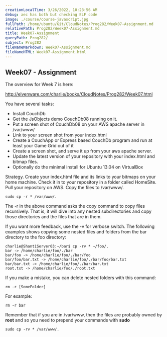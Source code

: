 ```yaml
---
creationLocalTime: 3/26/2022, 10:23:56 AM
debug: aec has both but checking ELF code
image: ./course/course-javascript.jpg
fullPath: /home/ubuntu/Git/CloudNotes/Prog282/Week07-Assignment.md
relativePath: Prog282/Week07-Assignment.md
title: Week07-Assignment
queryPath: Prog282/
subject: Prog282
fileNameMarkdown: Week07-Assignment.md
fileNameHTML: Week07-Assignment.html
---
```



<!-- toc -->
<!-- tocstop -->

Week07 - Assignment
-------------------

The overview for Week 7 is here:

<http://elvenware.com/charlie/books/CloudNotes/Prog282/Week07.html>

You have several tasks:
 
- Install CouchDb
- Get the JsObjects demo CouchDb08 running on it.
- Put a screen shot of CouchDb08 on your AWS apache server in /var/www/
- Link to your screen shot from your index.html
- Create a CouchApp or Express based CouchDb program and run at least your Game Grid out of it
- Create a screen shot, and serve it up from your aws apache server.
- Update the latest version of your repository with your index.html and bitmap files.
- Optionally do the minimal install for Ubuntu 13.04 on VirtualBox

Strategy. Create your index.html file and its links to your bitmaps
on your home machine. Check it in to your repository in a folder called
HomeSite. Pull your repository on AWS. Copy the files to /var/www/.

	sudo cp -r * /var/www/.
	
The -r in the above command asks the copy command to copy files recursively.
That is, it will dive into any nested subdirectories and copy those directories
and the files that are in them. 

If you want more feedback, use the -v for verbose switch. The following 
examples shows copying some nested files and folders from the bar directory 
to the foo directory:

```
charlie@ShantiServer03:~/bar$ cp -rv * ~/foo/.
bar -> /home/charlie/foo/./bar
bar/foo -> /home/charlie/foo/./bar/foo
bar/foo/bar.txt -> /home/charlie/foo/./bar/foo/bar.txt
bar/bar.txt -> /home/charlie/foo/./bar/bar.txt
root.txt -> /home/charlie/foo/./root.txt
```

If you make a mistake, you can delete nested folders with this command:

	rm -r [SomeFolder]
	
For example:

	rm -r bar

Remember that if you are in /var/www, then the files are probably owned by **root**
and so you need to prepend your commands with **sudo**

	sudo cp -rv * /var/www/.
